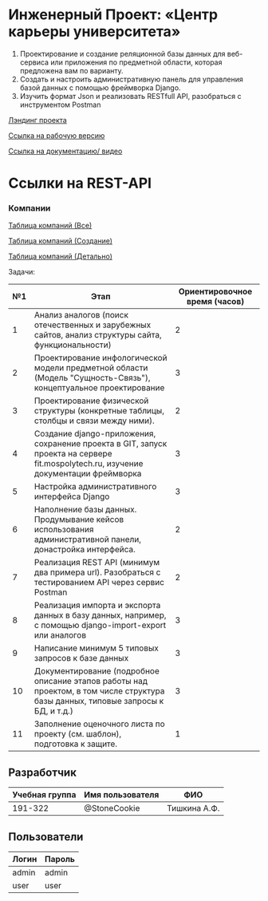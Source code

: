 # Инженерный Проект: «Центр карьеры университета»

1. Проектирование и создание реляционной базы данных для веб-сервиса или приложения по предметной области, которая предложена вам по варианту.
2. Создать и настроить административную панель для управления базой данных с помощью фреймворка Django.
3. Изучить формат Json и реализовать RESTfull API, разобраться с инструментом Postman

[Лэндинг проекта](http://landing-ip-sem3.std-928.ist.mospolytech.ru/)

[Ссылка на рабочую версию](http://eng-project-3sem.std-928.ist.mospolytech.ru)

[Ссылка на документацию/ видео](https://drive.google.com/drive/folders/1fcbiNawWjlRnmRr1GK0yWUIDBBPNsg7s?usp=sharing)

# Ссылки на REST-API

### Компании

[Таблица компаний (Все)](http://eng-project-3sem.std-928.ist.mospolytech.ru/api/v1/main/company/)

[Таблица компаний (Создание)](http://eng-project-3sem.std-928.ist.mospolytech.ru/api/v1/main/mains/create/)

[Таблица компаний (Детально)](http://eng-project-3sem.std-928.ist.mospolytech.ru/api/v1/main/detail/1/)

Задачи:

| №1  | Этап                                                                                                                                 | Ориентировочное время (часов) |
| --- | ------------------------------------------------------------------------------------------------------------------------------------ | ----------------------------- |
| 1   | Анализ аналогов (поиск отечественных и зарубежных сайтов, анализ структуры сайта, функциональности)                                  | 2                             |
| 2   | Проектирование инфологической модели предметной области (Модель "Сущность-Связь"), концептуальное проектирование                     | 3                             |
| 3   | Проектирование физической структуры (конкретные таблицы, столбцы и связи между ними).                                                | 2                             |
| 4   | Создание django-приложения, сохранение проекта в GIT, запуск проекта на сервере fit.mospolytech.ru, изучение документации фреймворка | 3                             |
| 5   | Настройка административного интерфейса Django                                                                                        | 3                             |
| 6   | Наполнение базы данных. Продумывание кейсов использования административной панели, донастройка интерфейса.                           | 2                             |
| 7   | Реализация REST API (минимум два примера url). Разобраться с тестированием API через сервис Postman                                  | 2                             |
| 8   | Реализация импорта и экспорта данных в базу данных, например, с помощью django-import-export или аналогов                            | 3                             |
| 9   | Написание минимум 5 типовых запросов к базе данных                                                                                   | 3                             |
| 10  | Документирование (подробное описание этапов работы над проектом, в том числе структура базы данных, типовые запросы к БД, и т.д.)    | 3                             |
| 11  | Заполнение оценочного листа по проекту (см. шаблон), подготовка к защите.                                                            | 1                             |

## Разработчик

| Учебная группа | Имя пользователя   | ФИО           |
| -------------- | ------------------ | ------------- |
| 191-322        | @StoneCookie       | Тишкина А.Ф.  |

## Пользователи

| Логин | Пароль |
| ----- | ------ |
| admin | admin  |
| user  | user   |
